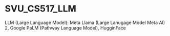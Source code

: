 # SVU_CS517_LLM
LLM (Large Language Model): Meta Llama (Large Lanugage Model Meta AI) 2, Google PaLM (Pathway Language Model), HugginFace
